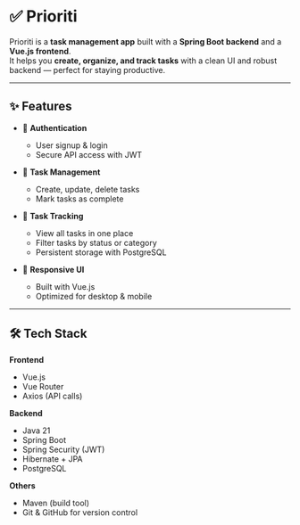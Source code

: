 # ✅ Prioriti

Prioriti is a **task management app** built with a **Spring Boot backend** and a **Vue.js frontend**.  
It helps you **create, organize, and track tasks** with a clean UI and robust backend — perfect for staying productive.

---

## ✨ Features

-   🔐 **Authentication**

    -   User signup & login
    -   Secure API access with JWT

-   📝 **Task Management**

    -   Create, update, delete tasks
    -   Mark tasks as complete

-   📅 **Task Tracking**

    -   View all tasks in one place
    -   Filter tasks by status or category
    -   Persistent storage with PostgreSQL

-   📱 **Responsive UI**
    -   Built with Vue.js
    -   Optimized for desktop & mobile

---

## 🛠️ Tech Stack

**Frontend**

-   Vue.js
-   Vue Router
-   Axios (API calls)

**Backend**

-   Java 21
-   Spring Boot
-   Spring Security (JWT)
-   Hibernate + JPA
-   PostgreSQL

**Others**

-   Maven (build tool)
-   Git & GitHub for version control
